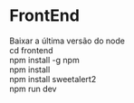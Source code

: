 # FrontEnd
Baixar a última versão do node<br>
cd frontend<br>
npm install -g npm<br>
npm install<br>
npm install sweetalert2<br>
npm run dev<br>